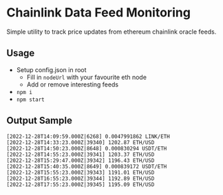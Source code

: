 # Chainlink Data Feed Monitoring
Simple utility to track price updates from ethereum chainlink oracle feeds.

## Usage
 - Setup config.json in root
   - Fill in `nodeUrl` with your favourite eth node
   - Add or remove interesting feeds
 - `npm i`
 - `npm start`


## Output Sample
```
[2022-12-28T14:09:59.000Z|6268] 0.0047991862 LINK/ETH
[2022-12-28T14:33:23.000Z|39340] 1202.87 ETH/USD
[2022-12-28T14:50:23.000Z|8648] 0.000830294 USDT/ETH
[2022-12-28T14:55:23.000Z|39341] 1203.37 ETH/USD
[2022-12-28T15:29:47.000Z|39342] 1196.43 ETH/USD
[2022-12-28T15:40:35.000Z|8649] 0.000839172 USDT/ETH
[2022-12-28T15:55:23.000Z|39343] 1191.01 ETH/USD
[2022-12-28T16:55:23.000Z|39344] 1192.89 ETH/USD
[2022-12-28T17:55:23.000Z|39345] 1195.09 ETH/USD
```
